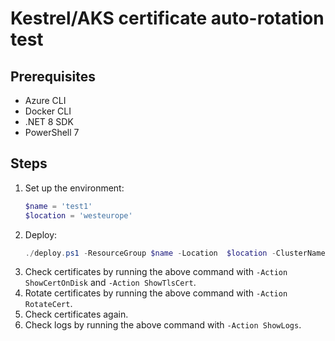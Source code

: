 # Kestrel/AKS certificate auto-rotation test

## Prerequisites
* Azure CLI
* Docker CLI
* .NET 8 SDK
* PowerShell 7

## Steps
1. Set up the environment:
   ```powershell
   $name = 'test1'
   $location = 'westeurope'
1. Deploy:
   ```powershell
   ./deploy.ps1 -ResourceGroup $name -Location  $location -ClusterName $name -VaultName  $name -AcrName $name
   ```
1. Check certificates by running the above command with `-Action ShowCertOnDisk` and `-Action ShowTlsCert`.
1. Rotate certificates by running the above command with `-Action RotateCert`.
1. Check certificates again.
1. Check logs by running the above command with `-Action ShowLogs`.
